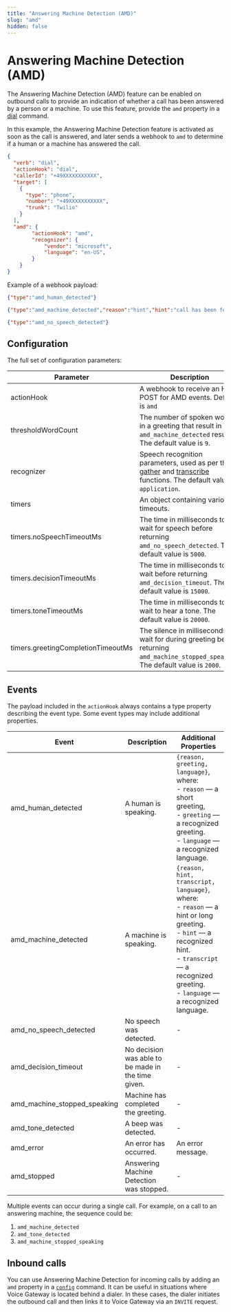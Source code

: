 ```yaml
---
title: "Answering Machine Detection (AMD)"
slug: "amd"
hidden: false
---
```


# Answering Machine Detection (AMD)

The Answering Machine Detection (AMD) feature can be enabled on outbound calls to provide an indication of whether a call has been answered by a person or a machine. To use this feature, provide the `amd` property in a [dial](dial.md) command.

In this example, the Answering Machine Detection feature is activated as soon as the call is answered, and later sends a webhook to `amd` to determine if a human or a machine has answered the call.

```json
{
  "verb": "dial",
  "actionHook": "dial",
  "callerId": "+49XXXXXXXXXXX",
  "target": [
    {
      "type": "phone",
      "number": "+49XXXXXXXXXXX",
      "trunk": "Twilio"
    }
  ],
  "amd": {
        "actionHook": "amd",
        "recognizer": {
            "vendor": "microsoft",
            "language": "en-US",
        }
    }
}
```

Example of a webhook payload:

```json
{"type":"amd_human_detected"} 

{"type":"amd_machine_detected","reason":"hint","hint":"call has been forwarded","language":"en-us"}

{"type":"amd_no_speech_detected"}
```

## Configuration

The full set of configuration parameters:

| Parameter                          | Description | Required |
|------------------------------------|------------------------------------------|----------|
| actionHook                         | A webhook to receive an HTTP POST for AMD events. Default is `amd` | Yes      |
| thresholdWordCount                 | The number of spoken words in a greeting that result in an `amd_machine_detected` result. The default value is `9`. | No       |
| recognizer                         | Speech recognition parameters, used as per the [gather](gather.md) and [transcribe](transcribe.md) functions. The default value is `application`. | No       |
| timers                             | An object containing various timeouts. | No       |
| timers.noSpeechTimeoutMs           | The time in milliseconds to wait for speech before returning `amd_no_speech_detected`. The default value is `5000`. | No       |
| timers.decisionTimeoutMs           | The time in milliseconds to wait before returning `amd_decision_timeout`. The default value is `15000`. | No       |
| timers.toneTimeoutMs               | The time in milliseconds to wait to hear a tone. The default value is `20000`. | No       |
| timers.greetingCompletionTimeoutMs | The silence in milliseconds to wait for during greeting before returning `amd_machine_stopped_speaking`. The default value is `2000`.             | No       |

## Events

The payload included in the `actionHook` always contains a type property describing the event type. 
Some event types may include additional properties.

| Event                        | Description                                        | Additional Properties                                                                                                                                                                                                |
|------------------------------|----------------------------------------------------|----------------------------------------------|
| amd_human_detected           | A human is speaking.                               | `{reason, greeting, language}`, where: <br> - `reason` — a short greeting, <br> - `greeting` — a recognized greeting. <br> - `language` — a recognized language.|
| amd_machine_detected         | A machine is speaking.                             | `{reason, hint, transcript, language}`, where: <br> - `reason` — a hint or long greeting. <br> - `hint` — a recognized hint. <br> - `transcript` — a recognized greeting. <br> - `language` — a recognized language. |
| amd_no_speech_detected       | No speech was detected.                            | - |
| amd_decision_timeout         | No decision was able to be made in the time given. | - |
| amd_machine_stopped_speaking | Machine has completed the greeting.                | - |
| amd_tone_detected            | A beep was detected.                               | - |
| amd_error                    | An error has occurred.                             | An error message.|
| amd_stopped                  | Answering Machine Detection was stopped.           | - |

Multiple events can occur during a single call. For example, on a call to an answering machine, the sequence could be:

1. `amd_machine_detected`
2. `amd_tone_detected`
3. `amd_machine_stopped_speaking`

## Inbound calls

You can use Answering Machine Detection for incoming calls by adding an `amd` property in a [`config`](config.md) command. It can be useful in situations where Voice Gateway is located behind a dialer. In these cases, the dialer initiates the outbound call and then links it to Voice Gateway via an `INVITE` request.